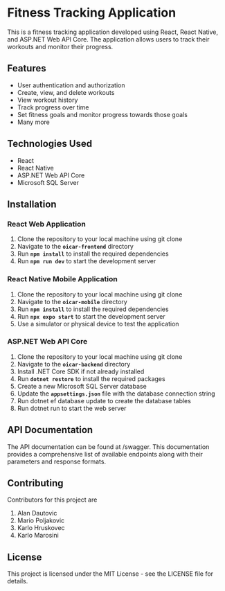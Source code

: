 # Fitness Tracking Application

This is a fitness tracking application developed using React, React Native, and ASP.NET Web API Core. The application allows users to track their workouts and monitor their progress.

## Features

- User authentication and authorization
- Create, view, and delete workouts
- View workout history
- Track progress over time
- Set fitness goals and monitor progress towards those goals
- Many more

## Technologies Used

- React
- React Native
- ASP.NET Web API Core
- Microsoft SQL Server

## Installation

### React Web Application

1. Clone the repository to your local machine using git clone <repository-url>
2. Navigate to the **`oicar-frontend`** directory
3. Run **`npm install`** to install the required dependencies
4. Run **`npm run dev`** to start the development server

### React Native Mobile Application

1. Clone the repository to your local machine using git clone <repository-url>
2. Navigate to the **`oicar-mobile`** directory
3. Run **`npm install`** to install the required dependencies
4. Run **`npx expo start`** to start the development server
5. Use a simulator or physical device to test the application

### ASP.NET Web API Core

1. Clone the repository to your local machine using git clone <repository-url>
2. Navigate to the **`oicar-backend`** directory
3. Install .NET Core SDK if not already installed
4. Run **`dotnet restore`** to install the required packages
5. Create a new Microsoft SQL Server database
6. Update the **`appsettings.json`** file with the database connection string
7. Run dotnet ef database update to create the database tables
8. Run dotnet run to start the web server

## API Documentation

The API documentation can be found at <base-url>/swagger. This documentation provides a comprehensive list of available endpoints along with their parameters and response formats.

## Contributing

Contributors for this project are

1. Alan Dautovic
2. Mario Poljakovic
3. Karlo Hruskovec
4. Karlo Marosini

## License

This project is licensed under the MIT License - see the LICENSE file for details.

